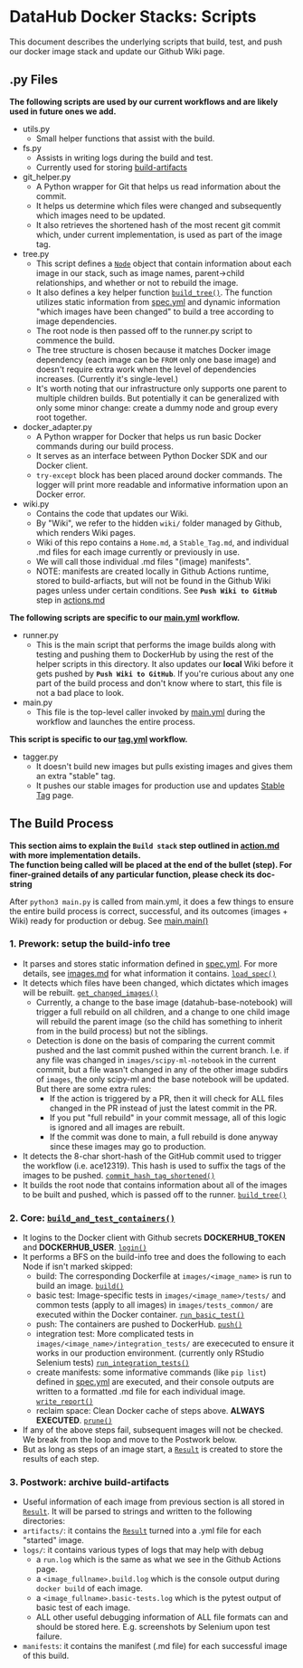 # DataHub Docker Stacks: Scripts

This document describes the underlying scripts that build, test, and push our docker image stack and update our Github Wiki page.

## .py Files

**The following scripts are used by our current workflows and are likely used in future ones we add.**

- utils.py
  - Small helper functions that assist with the build.
- fs.py
  - Assists in writing logs during the build and test.
  - Currently used for storing [build-artifacts](#3-postwork-archive-build-artifacts)
- git_helper.py
  - A Python wrapper for Git that helps us read information about the commit.
  - It helps us determine which files were changed and subsequently which images need to be updated.
  - It also retrieves the shortened hash of the most recent git commit which, under current implementation, is used as part of the image tag.
- tree.py
  - This script defines a [`Node`](/scripts/tree.py#L8) object that contain information about each image in our stack, such as image names, parent->child relationships, and whether or not to rebuild the image.
  - It also defines a key helper function [`build_tree()`](/scripts/tree.py#L59). The function utilizes static information from [spec.yml](/images/spec.yml) and dynamic information "which images have been changed" to build a tree according to image dependencies.
  - The root node is then passed off to the runner.py script to commence the build.
  - The tree structure is chosen because it matches Docker image dependency (each image can be `FROM` only one base image) and doesn't require extra work when the level of dependencies increases. (Currently it's single-level.)
  - It's worth noting that our infrastructure only supports one parent to multiple children builds. But potentially it can be generalized with only some minor change: create a dummy node and group every root together.
- docker_adapter.py
  - A Python wrapper for Docker that helps us run basic Docker commands during our build process.
  - It serves as an interface between Python Docker SDK and our Docker client.
  - `try-except` block has been placed around docker commands. The logger will print more readable and informative information upon an Docker error.
- wiki.py
  - Contains the code that updates our Wiki.
  - By "Wiki", we refer to the hidden `wiki/` folder managed by Github, which renders Wiki pages.
  - Wiki of this repo contains a `Home.md`, a `Stable_Tag.md`, and individual .md files for each image currently or previously in use.
  - We will call those individual .md files "(image) manifests".
  - NOTE: manifests are created locally in Github Actions runtime, stored to build-arfiacts, but will not be found in the Github Wiki pages unless under certain conditions. See **`Push Wiki to GitHub`** step in [actions.md](actions.md)

**The following scripts are specific to our [main.yml](/.github/workflows/main.yml) workflow.**

- runner.py
  - This is the main script that performs the image builds along with testing and pushing them to DockerHub by using the rest of the helper scripts in this directory. It also updates our **local** Wiki before it gets pushed by **`Push Wiki to GitHub`**. If you're curious about any one part of the build process and don't know where to start, this file is not a bad place to look.
- main.py
  - This file is the top-level caller invoked by [main.yml](/.github/workflows/main.yml) during the workflow and launches the entire process.

**This script is specific to our [tag.yml](/.github/workflows/tag.yml) workflow.**

- tagger.py
  - It doesn't build new images but pulls existing images and gives them an extra "stable" tag.
  - It pushes our stable images for production use and updates [Stable Tag](https://github.com/ucsd-ets/datahub-docker-stack/wiki/Stable-Tag) page.

## The Build Process

**This section aims to explain the `Build stack` step outlined in [action.md](./actions.md/#pipeline-details) with more implementation details.**  
**The function being called will be placed at the end of the bullet (step). For finer-grained details of any particular function, please check its doc-string**

After `python3 main.py` is called from main.yml, it does a few things to ensure the entire build process is correct, successful, and its outcomes (images + Wiki) ready for production or debug. See [main.main()](/scripts/main.py#L15)

### 1. Prework: setup the build-info tree

- It parses and stores static information defined in [spec.yml](/images/spec.yml). For more details, see [images.md](./images.md/#image-stack-details) for what information it contains. [`load_spec()`](/scripts/tree.py#L41)
- It detects which files have been changed, which dictates which images will be rebuilt. [`get_changed_images()`](scripts/git_helper.py#L44)
  - Currently, a change to the base image (datahub-base-notebook) will trigger a full rebuild on all children, and a change to one child image will rebuild the parent image (so the child has something to inherit from in the build process) but not the siblings.
  - Detection is done on the basis of comparing the current commit pushed and the last commit pushed within the current branch. I.e. if any file was changed in `images/scipy-ml-notebook` in the current commit, but a file wasn't changed in any of the other image subdirs of `images`, the only scipy-ml and the base notebook will be updated. But there are some extra rules:
    - If the action is triggered by a PR, then it will check for ALL files changed in the PR instead of just the latest commit in the PR.
    - If you put "full rebuild" in your commit message, all of this logic is ignored and all images are rebuilt.
    - If the commit was done to main, a full rebuild is done anyway since these images may go to production.
- It detects the 8-char short-hash of the GitHub commit used to trigger the workflow (i.e. ace12319). This hash is used to suffix the tags of the images to be pushed. [`commit_hash_tag_shortened()`](scripts/git_helper.py#L25)
- It builds the root node that contains information about all of the images to be built and pushed, which is passed off to the runner. [`build_tree()`](/scripts/tree.py#L59)

### 2. Core: [`build_and_test_containers()`](/scripts/runner.py#L130)

- It logins to the Docker client with Github secrets **DOCKERHUB_TOKEN** and **DOCKERHUB_USER**. [`login()`](/scripts/docker_adapter.py#L86)
- It performs a BFS on the build-info tree and does the following to each Node if isn't marked skipped:
  - build: The corresponding Dockerfile at `images/<image_name>` is run to build an image. [`build()`](/scripts/docker_adapter.py#L31)
  - basic test: Image-specific tests in `images/<image_name>/tests/` and common tests (apply to all images) in `images/tests_common/` are executed within the Docker container. [`run_basic_test()`](/scripts/runner.py#L94)
  - push: The containers are pushed to DockerHub. [`push()`](/scripts/docker_adapter.py#L104)
  - integration test: More complicated tests in `images/<image_name>/integration_tests/` are exececuted to ensure it works in our production environment. (currently only RStudio Selenium tests) [`run_integration_tests()`](/scripts/runner.py#L111)
  - create manifests: some informative commands (like `pip list`) defined in [spec.yml](/images/spec.yml) are executed, and their console outputs are written to a formatted .md file for each individual image. [`write_report()`](/scripts/wiki.py#L127)
  - reclaim space: Clean Docker cache of steps above. **ALWAYS EXECUTED**. [`prune()`](/scripts/docker_adapter.py#L190)
- If any of the above steps fail, subsequent images will not be checked. We break from the loop and move to the Postwork below.
- But as long as steps of an image start, a [`Result`](/scripts/runner.py#L22) is created to store the results of each step.

### 3. Postwork: archive build-artifacts

- Useful information of each image from previous section is all stored in [`Result`](/scripts/runner.py#L22). It will be parsed to strings and written to the following directories:
- `artifacts/`: it contains the [`Result`](/scripts/runner.py#L22) turned into a .yml file for each "started" image.
- `logs/`: it contains various types of logs that may help with debug
  - a `run.log` which is the same as what we see in the Github Actions page.
  - a `<image_fullname>.build.log` which is the console output during `docker build` of each image.
  - a `<image_fullname>.basic-tests.log` which is the pytest output of basic test of each image.
  - ALL other useful debugging information of ALL file formats can and should be stored here. E.g. screenshots by Selenium upon test failure.
- `manifests`: it contains the manifest (.md file) for each successful image of this build.
